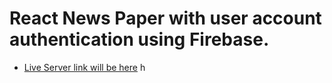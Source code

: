 # React News Paper with user account authentication using Firebase.



- [Live Server link will be here](www.google.com) 
h

